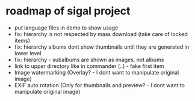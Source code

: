 roadmap of sigal project
========================
- put language files in demo to show usage
- fix: hierarchy is not respected by mass download (take care of locked items)
- fix: hierarchy albums dont show thumbnails until they are generated in lower level
- fix: hierarchy - subalbums are shown as images, not albums
- link to upper directory like in commander (..) - fake first item
- Image watermarking (Overlay? - I dont want to manipulate original image)
- EXIF auto rotation (Only for thumbnails and preview? - I dont want to manipulate original image)
